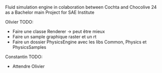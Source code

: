 Fluid simulation engine in colaboration between Cochta and Chocolive 24 as a Bachelor main Project for SAE Institute

Olivier TODO:
- Faire une classe Renderer -> peut être mieux
- Faire un sample graphique raster et un rt
- Faire un dossier PhysicsEngine avec les libs Common, Physics et PhysicsSamples

Constantin TODO:
- Attendre Olivier